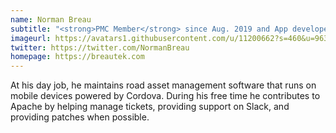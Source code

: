 ```yaml
---
name: Norman Breau
subtitle: "<strong>PMC Member</strong> since Aug. 2019 and App developer"
imageurl: https://avatars1.githubusercontent.com/u/11200662?s=460&u=9634c6248d969ab6a5927f6c9f9d89cf92a82036&v=4
twitter: https://twitter.com/NormanBreau
homepage: https://breautek.com
---
```


At his day job, he maintains road asset management software that runs on mobile devices powered by Cordova. During his free time he contributes to Apache by helping manage tickets, providing support on Slack, and providing patches when possible.
